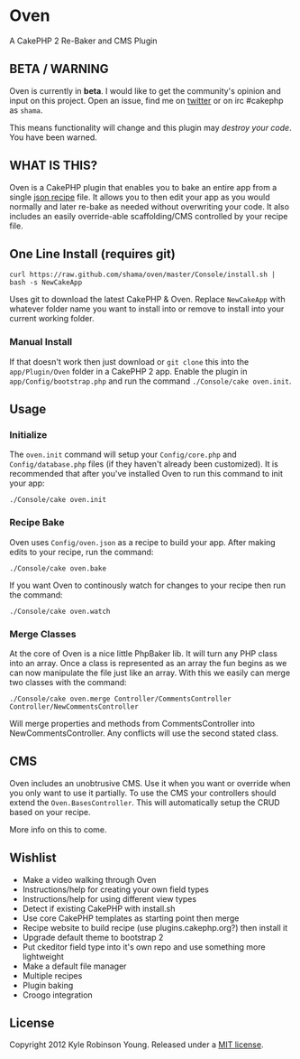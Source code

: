 # Oven

A CakePHP 2 Re-Baker and CMS Plugin

## BETA / WARNING

Oven is currently in **beta**. I would like to get the community's opinion and input
on this project. Open an issue, find me on
[twitter](http://twitter.com/shamakry) or on irc #cakephp as `shama`.

This means functionality will change and this plugin may *destroy your code*. You
have been warned.

## WHAT IS THIS?

Oven is a CakePHP plugin that enables you to bake an entire app from a single
[json recipe](https://github.com/shama/oven/blob/master/Config/config.json) file.
It allows you to then edit your app as you would normally and later re-bake as
needed without overwriting your code. It also includes an easily override-able
scaffolding/CMS controlled by your recipe file.

## One Line Install (requires git)

    curl https://raw.github.com/shama/oven/master/Console/install.sh | bash -s NewCakeApp

Uses git to download the latest CakePHP & Oven. Replace `NewCakeApp` with
whatever folder name you want to install into or remove to install into
your current working folder.

### Manual Install

If that doesn't work then just download or `git clone` this into the
`app/Plugin/Oven` folder in a CakePHP 2 app. Enable the plugin in
`app/Config/bootstrap.php` and run the command `./Console/cake oven.init`.

## Usage

### Initialize

The `oven.init` command will setup your `Config/core.php` and 
`Config/database.php` files (if they haven't already been customized). It is
recommended that after you've installed Oven to run this command to init your
app:

    ./Console/cake oven.init

### Recipe Bake

Oven uses `Config/oven.json` as a recipe to build your app. After making edits
to your recipe, run the command:

    ./Console/cake oven.bake

If you want Oven to continously watch for changes to your recipe then run the
command:

    ./Console/cake oven.watch

### Merge Classes

At the core of Oven is a nice little PhpBaker lib. It will turn any PHP class
into an array. Once a class is represented as an array the fun begins as we can
now manipulate the file just like an array. With this we easily can merge two
classes with the command:

    ./Console/cake oven.merge Controller/CommentsController Controller/NewCommentsController

Will merge properties and methods from CommentsController into
NewCommentsController. Any conflicts will use the second stated class.

## CMS

Oven includes an unobtrusive CMS. Use it when you want or override when you only
want to use it partially. To use the CMS your controllers should extend the
`Oven.BasesController`. This will automatically setup the CRUD based on your
recipe.

More info on this to come.

## Wishlist

* Make a video walking through Oven
* Instructions/help for creating your own field types
* Instructions/help for using different view types
* Detect if existing CakePHP with install.sh
* Use core CakePHP templates as starting point then merge
* Recipe website to build recipe (use plugins.cakephp.org?) then install it
* Upgrade default theme to bootstrap 2
* Put ckeditor field type into it's own repo and use something more lightweight
* Make a default file manager
* Multiple recipes
* Plugin baking
* Croogo integration

## License

Copyright 2012 Kyle Robinson Young. Released under a
[MIT license](http://www.opensource.org/licenses/mit-license.php).